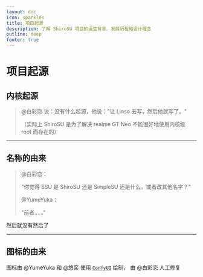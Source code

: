 ```yaml
---
layout: doc
icon: sparkles
title: 项目起源
description: 了解 ShiroSU 项目的诞生背景、发展历程和设计理念
outline: deep
footer: true
---
```


# **项目起源**

## 内核起源

> @白彩恋 说：没有什么起源，他说："让 Linso 去写，然后他就写了。"
>
> （实际上 ShiroSU 是为了解决 realme GT Neo 不能很好地使用内核级 root 而存在的）

---

## 名称的由来

> @白彩恋：
>
> "你觉得 SSU 是 ShiroSU 还是 SimpleSU 还是什么，或者改其他名字？"
>
> @YumeYuka：
>
> "前者……"

然后就没有然后了

---

## 图标的由来

图标由 @YumeYuka 和 @悠栾 使用 [`ConfyUI`](https://github.com/comfyanonymous/ComfyUI) 绘制，
由 @白彩恋 人工修复
